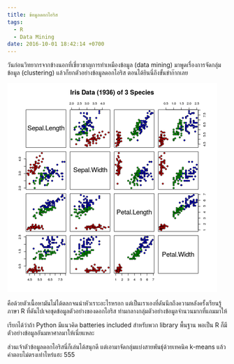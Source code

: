 ```yaml
---
title: ข้อมูลดอกไอริส
tags:
  - R
  - Data Mining
date: 2016-10-01 18:42:14 +0700
---
```


วันก่อนวิทยากรจากข้างนอกที่เชี่ยวชาญการทำเหมืองข้อมูล (data mining) มาพูดเรื่องการจัดกลุ่มข้อมูล (clustering) แล้วก็ยกตัวอย่างข้อมูลดอกไอริส ตอนได้ยินนี่ถึงขั้นขำก๊ากเลย

![Iris Data][]

คือด้วยตัวเนื้อหามันไม่ได้ตลกจนน่าหัวเราะอะไรหรอก แต่เป็นเราเองที่ดันนึกถึงความหลังครั้งเรียนรู้ภาษา R ที่ดันไปเจอชุดข้อมูลตัวอย่างของดอกไอริส ท่ามกลางกลุ่มตัวอย่างข้อมูลจำนวนมากที่แถมมาให้

เรียกได้ว่าถ้า Python มีแนวคิด batteries included สำหรับพวก library พื้นฐาน พอเป็น R ก็มีตัวอย่างข้อมูลอันมหาศาลมาให้เนี่ยแหละ

ส่วนเจ้าตัวข้อมูลดอกไอริสนี่ก็เล่นได้สนุกดี แต่เอามาจัดกลุ่มแบ่งสายพันธุ์ด้วยเทคนิค k-means แล้วคำตอบไม่ตรงเท่าไหร่แฮะ 555


[Iris Data]: /images/data/plot-iris.png
